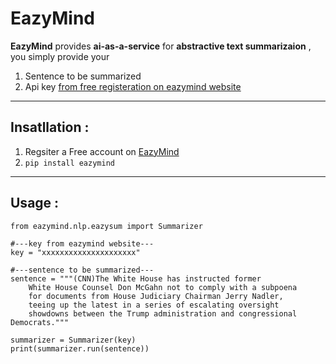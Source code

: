# EazyMind

**EazyMind** provides **ai-as-a-service** for **abstractive text summarizaion** , you simply provide your
1. Sentence to be summarized
2. Api key [from free registeration on eazymind website ](http://eazymind.herokuapp.com/arabic_sum)

-------------------------------------------------
## Insatllation :
1. Regsiter a Free account on [EazyMind](http://eazymind.herokuapp.com/arabic_sum)
2. ```pip install eazymind```

-------------------------------------------------
## Usage :
```
from eazymind.nlp.eazysum import Summarizer

#---key from eazymind website---
key = "xxxxxxxxxxxxxxxxxxxxx"

#---sentence to be summarized---
sentence = """(CNN)The White House has instructed former
    White House Counsel Don McGahn not to comply with a subpoena
    for documents from House Judiciary Chairman Jerry Nadler, 
    teeing up the latest in a series of escalating oversight 
    showdowns between the Trump administration and congressional Democrats."""
    
summarizer = Summarizer(key)
print(summarizer.run(sentence))
```

